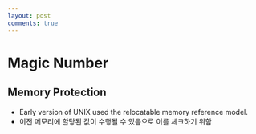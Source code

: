 ```yaml
---
layout: post
comments: true
---
```


# Magic Number

##  Memory Protection

* Early version of UNIX used the relocatable memory reference model.
* 이전 메모리에 할당된 값이 수행될 수 있음으로 이를 체크하기 위함
